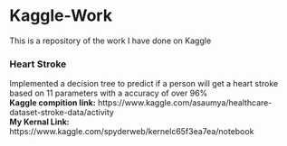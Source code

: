 # Kaggle-Work
This is a repository of the work I have done on Kaggle

<h3>Heart Stroke</h3>
Implemented a decision tree to predict if a person will get a heart stroke based on 11 parameters with a accuracy of over 96%<br/>
  <b>Kaggle compition link:</b> https://www.kaggle.com/asaumya/healthcare-dataset-stroke-data/activity <br/>
  <b>My Kernal Link:</b> https://www.kaggle.com/spyderweb/kernelc65f3ea7ea/notebook
  
